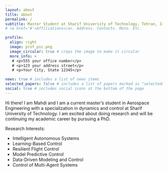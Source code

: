 ```yaml
---
layout: about
title: about
permalink: /
subtitle: Master Student at Sharif University of Technology, Tehran, Iran
# <a href='#'>Affiliations</a>. Address. Contacts. Moto. Etc.

profile:
  align: right
  image: prof_pic.png
  image_circular: true # crops the image to make it circular
  more_info: >
   # <p>555 your office number</p>
   # <p>123 your address street</p>
   # <p>Your City, State 12345</p>

news: true # includes a list of news items
selected_papers: false # includes a list of papers marked as "selected={true}"
social: true # includes social icons at the bottom of the page
---
```


Hi there! I am Mahdi and I am a current master’s student in Aerospace Engineering with a specialization in dynamics and control at Sharif University of Technology.  I am excited about doing research and will be continuing my academic career by pursuing a PhD.
 
Research Interests:
* Intelligent Autonomous Systems
* Learning-Based Control
* Resilient Flight Control
* Model Predictive Control 
* Data-Driven Modeling and Control
* Control of Multi-Agent Systems
